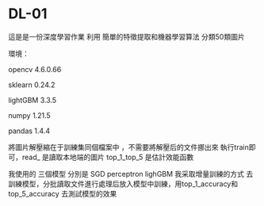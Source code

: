 # DL-01

這是是一份深度學習作業  利用 簡單的特徵提取和機器學習算法 分類50類圖片

環境：

opencv    4.6.0.66

sklearn   0.24.2

lightGBM  3.3.5

numpy     1.21.5 

pandas   1.4.4  

將圖片解壓縮在于訓練集同個檔案中 ，不需要將解壓后的文件挪出來
執行train即可，read_ 是讀取本地端的圖片 top_1_top_5 是估計效能函數

我使用的 三個模型 分別是 SGD perceptron lighGBM
我采取增量訓練的方式 去訓練模型，分批讀取文件進行處理后放入模型中訓練，用top_1_accuracy和top_5_accuracy 去測試模型的效果

